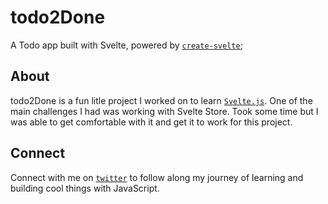 # todo2Done

A Todo app built with Svelte, powered by [`create-svelte`](https://github.com/sveltejs/kit/tree/master/packages/create-svelte);

## About

todo2Done is a fun litle project I worked on to learn [`Svelte.js`](https://github.com/). One of the main challenges I had was working with Svelte Store. Took some time but I was able to get comfortable with it and get it to work for this project.

## Connect

Connect with me on [`twitter`](https://twitter.com/tesfadan) to follow along my journey of learning and building cool things with JavaScript.
